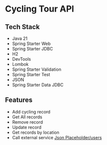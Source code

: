 # Cycling Tour API

## Tech Stack

- Java 21
- Spring Starter Web
- Spring Starter JDBC
- H2
- DevTools
- Lombok
- Spring Starter Validation
- Spring Starter Test
- JSON
- Spring Starter Data JDBC

## Features

- Add cycling record
- Get All records
- Remove record
- Update record
- Get records by location
- Call external service [Json Placeholder/users](https://jsonplaceholder.typicode.com/users)